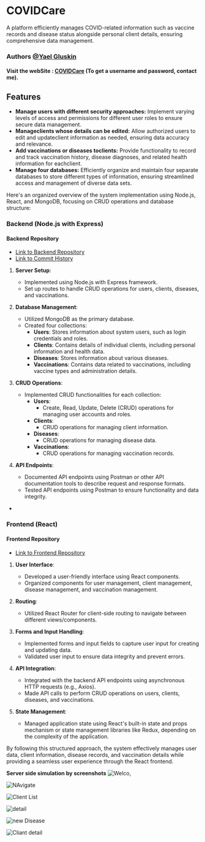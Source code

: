 # COVIDCare

A platform efficiently manages COVID-related information such as vaccine records and disease status alongside personal client details, ensuring comprehensive data management.

### Authors [@Yael Gluskin](https://github.com/YaelGluskin)

#### Visit the webSite : [COVIDCare](https://covidcare.onrender.com) (To get a username and password, contact me).
  
## Features

- **Manage users with different security approaches:** Implement varying levels of access and permissions for different user roles to ensure secure data management.
- **Manageclients whose details can be edited:** Allow authorized users to edit and updateclient information as needed, ensuring data accuracy and relevance.
- **Add vaccinations or diseases toclients:** Provide functionality to record and track vaccination history, disease diagnoses, and related health information for eachclient.
- **Manage four databases:** Efficiently organize and maintain four separate databases to store different types of information, ensuring streamlined access and management of diverse data sets.



Here's an organized overview of the system implementation using Node.js, React, and MongoDB, focusing on CRUD operations and database structure:

### Backend (Node.js with Express)
#### Backend Repository
- [Link to Backend Repository](https://github.com/YaelGluskin/covidcare-api)
- [Link to Commit History](https://github.com/YaelGluskin/COVIDCare/commits/main/ServerSide)

1. **Server Setup**: 
   - Implemented using Node.js with Express framework.
   - Set up routes to handle CRUD operations for users, clients, diseases, and vaccinations.

2. **Database Management**:
   - Utilized MongoDB as the primary database.
   - Created four collections:
     - **Users**: Stores information about system users, such as login credentials and roles.
     - **Clients**: Contains details of individual clients, including personal information and health data.
     - **Diseases**: Stores information about various diseases.
     - **Vaccinations**: Contains data related to vaccinations, including vaccine types and administration details.

3. **CRUD Operations**:
   - Implemented CRUD functionalities for each collection:
     - **Users**: 
       - Create, Read, Update, Delete (CRUD) operations for managing user accounts and roles.
     - **Clients**: 
       - CRUD operations for managing client information.
     - **Diseases**: 
       - CRUD operations for managing disease data.
     - **Vaccinations**: 
       - CRUD operations for managing vaccination records.

4. **API Endpoints**:
   - Documented API endpoints using Postman or other API documentation tools to describe request and response formats.
   - Tested API endpoints using Postman to ensure functionality and data integrity.
-

### Frontend (React)
#### Frontend Repository
- [Link to Frontend Repository](https://github.com/YaelGluskin/covidcare-frontend)

1. **User Interface**:
   - Developed a user-friendly interface using React components.
   - Organized components for user management, client management, disease management, and vaccination management.

2. **Routing**:
   - Utilized React Router for client-side routing to navigate between different views/components.

3. **Forms and Input Handling**:
   - Implemented forms and input fields to capture user input for creating and updating data.
   - Validated user input to ensure data integrity and prevent errors.

4. **API Integration**:
   - Integrated with the backend API endpoints using asynchronous HTTP requests (e.g., Axios).
   - Made API calls to perform CRUD operations on users, clients, diseases, and vaccinations.

5. **State Management**:
   - Managed application state using React's built-in state and props mechanism or state management libraries like Redux, depending on the complexity of the application.

By following this structured approach, the system effectively manages user data, client information, disease records, and vaccination details while providing a seamless user experience through the React frontend.


**Server side simulation by screenshots**
![Welco,](https://github.com/YaelGluskin/COVIDCare/blob/main/clientside/public/Public.png)

![NAvigate](https://github.com/YaelGluskin/COVIDCare/blob/main/clientside/public/Routing.png)

![Client List](https://github.com/YaelGluskin/COVIDCare/blob/main/clientside/public/clients.png)

![detail](https://github.com/YaelGluskin/COVIDCare/blob/main/clientside/public/client.png)

![new Disease](https://github.com/YaelGluskin/COVIDCare/blob/main/clientside/public/newDis.png)

![Cliant detail](https://github.com/YaelGluskin/COVIDCare/blob/main/clientside/public/createDis.png)




